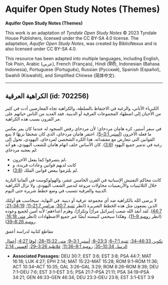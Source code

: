 # Aquifer Open Study Notes (Themes)

**Aquifer Open Study Notes (Themes)**

This work is an adaptation of *Tyndale Open Study Notes* © 2023 Tyndale House Publishers, licensed under the CC BY\-SA 4\.0 license. The adaptation, *Aquifer Open Study Notes*, was created by BiblioNexus and is also licensed under CC BY\-SA 4\.0\.

This resource has been adapted into multiple languages, including English, Tok Pisin, Arabic (عربي), French (Français), Hindi (हिंदी), Indonesian (Bahasa Indonesia), Portuguese (Português), Russian (Русский), Spanish (Español), Swahili (Kiswahili), and Simplified Chinese (简体中文).



--------------------------------

## الكراهية العرقية (id: 702256)

الكبرياء الأناني، والرغبة في الاحتفاظ بالسلطة، والكراهية تجاه المعارضين أدت في كثير من الأحيان إلى اضطهاد المجموعات العرقية أو الدينية. فقد العديد من الناس حياتهم على مر القرون بسبب هذه الكراهية.

في سفر أستير، كره هامان مردخاي؛ لأن مردخاي رفض السجود له عندما كان يمر بعكس ما فعله الآخرون ([أستير 3:1–5](https://ref.ly/Esth3:1-Esth3:5)). احتقر هامان مردخاي، الذي كان شخصًا نزيهًا لا يتبع القوانين التي تتعارض مع معتقداته. هذا الكره الشخصي لمردخاي، اليهودي، تحول إلى رغبة في تدمير جميع اليهود ([3:6](https://ref.ly/Esth3:6)). كان الأساس خلف اتهام هامان للشعب اليهودي، هو أنه لم يعجبه مردخاي:

* لم يتصرفوا كما يفعل الآخرون،
* كانت لديهم قوانين وعادات فريدة، و
* لم يلتزموا ببعض قوانين الملك ([3:8](https://ref.ly/Esth3:8)).

كانت محاكم التفتيش الإسبانية في القرن الخامس عشر، والهولوكوست في ألمانيا النازية خلال الثلاثينيات والأربعينيات محاولات مروعة لتدمير الشعب اليهودي. ولا تزال الكراهية الدينية والعرقية تتسبب في وضع خطط شريرة حتى اليوم.

لا يرضى الله بالكراهية ضد أي مجموعة عرقية أو دينية. في النهاية، سيحاسب هو أولئك الذين يضعون مثل هذه الخطط الشريرة (انظر [تثنية 30:7](https://ref.ly/Deut30:7); [مزامير 21:7–11](https://ref.ly/Ps21:7-Ps21:11); [34:19–21](https://ref.ly/Ps34:19-Ps34:21); [44:7](https://ref.ly/Ps44:7)). لقد أنقذ الله شعب إسرائيل مرارًا وتكرارًا، وهزم أعداءهم؛ لأنه أمين لجميع وعوده (انظر [رومية 9–11](https://ref.ly/Rom9:1-Rom11:36)). وهكذا سيحمي كنيسته أيضًا عبر جميع الاضطهادات (انظر [متى 16:18](https://ref.ly/Matt16:18); [رومية 8:26–39](https://ref.ly/Rom8:26-Rom8:39)).

مقاطع كتابية لدراسة أعمق

[تكوين 46:33–34](https://ref.ly/Gen46:33-Gen46:34); [تثنية 7:1–6](https://ref.ly/Deut7:1-Deut7:6); [23:3–8](https://ref.ly/Deut23:3-Deut23:8); [أستير 3:1–9](https://ref.ly/Esth3:1-Esth3:9); [متى 15:22–28](https://ref.ly/Matt15:22-Matt15:28); [لوقا 4:27](https://ref.ly/Luke4:27); [أعمال الرسل 10:34–35](https://ref.ly/Acts10:34-Acts10:35); [رومية 9:1–11:36](https://ref.ly/Rom9:1-Rom11:36); [غلاطية 3:26–29](https://ref.ly/Gal3:26-Gal3:29); [أفسس 2:14](https://ref.ly/Eph2:14)

* **Associated Passages:** DEU 30:7; EST 3:6; EST 3:8; PSA 44:7; MAT 16:18; LUK 4:27; EPH 2:14; MAT 15:22–MAT 15:28; ROM 9:1–ROM 11:36; ACT 10:34–ACT 10:35; GAL 3:26–GAL 3:29; ROM 8:26–ROM 8:39; DEU 7:1–DEU 7:6; EST 3:1–EST 3:5; PSA 21:7–PSA 21:11; PSA 34:19–PSA 34:21; GEN 46:33–GEN 46:34; DEU 23:3–DEU 23:8; EST 3:1–EST 3:9

